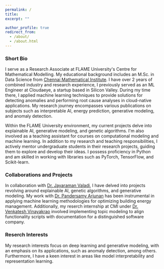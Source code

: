 ```yaml
---
permalink: /
title:
excerpt: ""

author_profile: true
redirect_from: 
  - /about/
  - /about.html
---
```


### Short Bio

I serve as a Research Associate at FLAME University's Centre for Mathematical Modelling. My educational background includes an M.Sc. in Data Science from  [Chennai Mathematical Institute](https://www.cmi.ac.in/). 
I have over 2 years of combined industry and research experience, I previously served as an ML Engineer at Cloudaeye, a startup based in Silicon Valley. During my time there, I applied machine learning techniques to provide solutions for detecting anomalies and performing root cause analyses in cloud-native applications. My research journey encompasses various publications on subjects such as interpretable AI, energy prediction, generative modeling, and anomaly detection.

Within the FLAME University environment, my current projects delve into explainable AI, generative modeling, and genetic algorithms. I'm also involved as a teaching assistant for courses on computational modeling and machine learning. In addition to my research and teaching responsibilities, I actively mentor undergraduate students in their research projects, guiding them to explore and develop their ideas. I possess proficiency in Python and am skilled in working with libraries such as PyTorch, TensorFlow, and Scikit-learn.

### Collaborations and Projects

In collaboration with [Dr. Jayaraman Valadi](https://www.flame.edu.in/faculty/jayaraman-v-k), I have delved into  projects revolving around explainable AI, genetic algorithms, and generative modeling. My work with [Dr. Pandersamy Arjunan](https://www.samy101.com/) has been instrumental in applying machine learning methodologies for optimizing building energy management. Additionally, my reserch  internship at CMI under [Dr. Venkatesh Vinayakrao](http://vvtesh.co.in/) involved implementing  topic modeling to align functionality scripts with documentation for a distinguished software company.

### Reserch Interests

My research interests focus on deep learning and generative modeling, with an emphasis on its applications, such as anomaly detection, among others. Furthermore, I have a keen interest in areas like model interpretability and representation learning.
